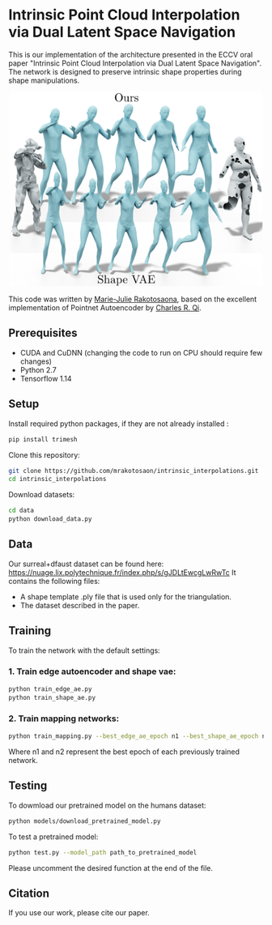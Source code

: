 # Intrinsic Point Cloud Interpolation via Dual Latent Space Navigation
This is our implementation of the architecture presented in the ECCV oral paper "Intrinsic Point Cloud Interpolation via Dual Latent Space Navigation". The network is designed to preserve intrinsic shape properties during shape manipulations.


<p align="center">
<img src="img/teaser_intrinsic.png" width="500">
</p>


This code was written by [Marie-Julie Rakotosaona](http://www.lix.polytechnique.fr/Labo/Marie-Julie.RAKOTOSAONA/), based on the excellent implementation of Pointnet Autoencoder by [Charles R. Qi](https://web.stanford.edu/~rqi/).

## Prerequisites
* CUDA and CuDNN (changing the code to run on CPU should require few changes)
* Python 2.7
* Tensorflow 1.14

## Setup
Install required python packages, if they are not already installed :
``` bash
pip install trimesh
```


Clone this repository:
``` bash
git clone https://github.com/mrakotosaon/intrinsic_interpolations.git
cd intrinsic_interpolations
```


Download datasets:
``` bash
cd data
python download_data.py
```


 ## Data

Our surreal+dfaust dataset can be found here: https://nuage.lix.polytechnique.fr/index.php/s/gJDLtEwcgLwRwTc
It contains the following files:
- A shape template .ply file that is used only for the triangulation.
- The dataset described in the paper.


## Training
To train the network with the default settings:
### 1. Train edge autoencoder and shape vae:
``` bash
python train_edge_ae.py
python train_shape_ae.py
```
### 2. Train mapping networks:

``` bash
python train_mapping.py --best_edge_ae_epoch n1 --best_shape_ae_epoch n2
```

Where n1 and n2 represent the best epoch of each previously trained network.

## Testing

To dowmload our pretrained model on the humans dataset: 
``` bash
python models/download_pretrained_model.py
```

To test a pretrained model:
``` bash
python test.py --model_path path_to_pretrained_model
```
Please uncomment the desired function at the end of the file.

## Citation
If you use our work, please cite our paper.
